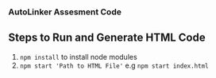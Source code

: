 ### AutoLinker Assesment Code

## Steps to Run and Generate HTML Code

1. `npm install` to install node modules
2. `npm start 'Path to HTML File'`
   e.g `npm start index.html`
